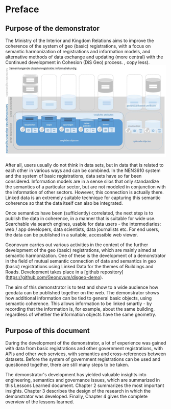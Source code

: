 # Preface

## Purpose of the demonstrator
The Ministry of the Interior and Kingdom Relations aims to improve the coherence of the system of geo (basic) registrations, with a focus on semantic harmonization of registrations and information models, and alternative methods of data exchange and updating (more central) with the Continued development in Cohesion (DiS Geo) process. , copy less).
![samenhangende objectenregistratie informatiekundig](media/samenhangendeobjectenregistratieinformatiekundig.png)

After all, users usually do not think in data sets, but in data that is related to each other in various ways and can be combined. In the NEN3610 system and the system of basic registrations, data sets have so far been considered. Information models are in a sense silos that only standardize the semantics of a particular sector, but are not modeled in conjunction with the information of other sectors. However, this connection is actually there. Linked data is an extremely suitable technique for capturing this semantic coherence so that the data itself can also be integrated.

Once semantics have been (sufficiently) correlated, the next step is to publish the data in coherence, in a manner that is suitable for wide use. Searchable via search engines, usable for data users - the intermediaries: web / app developers, data scientists, data journalists etc. For end users, the data can be published in a suitable, accessible web viewer.

Geonovum carries out various activities in the context of the further development of the geo (basic) registrations, which are mainly aimed at semantic harmonization. One of these is the development of a demonstrator in the field of mutual semantic connection of data and semantics in geo (basic) registrations using Linked Data for the themes of Buildings and Roads. Development takes place in a [github repository] (https://github.com/Geonovum/disgeo-demo).

The aim of this demonstrator is to test and show to a wide audience how geodata can be published together on the web. The demonstrator shows how additional information can be tied to general basic objects, using semantic coherence. This allows information to be linked smartly - by recording that the information is, for example, about the same building, regardless of whether the information objects have the same geometry.

## Purpose of this document
During the development of the demonstrator, a lot of experience was gained with data from basic registrations and other government registrations, with APIs and other web services, with semantics and cross-references between datasets. Before the system of government registrations can be used and questioned together, there are still many steps to be taken.

The demonstrator's development has yielded valuable insights into engineering, semantics and governance issues, which are summarized in this Lessons Learned document. Chapter 2 summarizes the most important insights. Chapter 3 describes the design of the research in which the demonstrator was developed. Finally, Chapter 4 gives the complete overview of the lessons learned.
